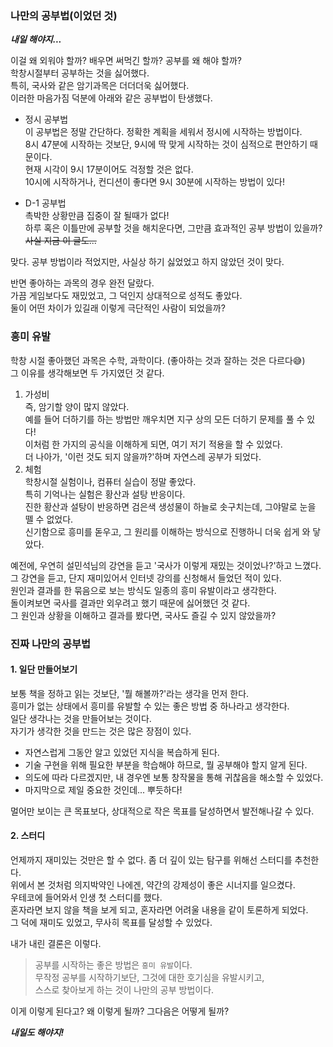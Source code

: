### 나만의 공부법(이었던 것)

***내일 해야지...***

이걸 왜 외워야 할까? 배우면 써먹긴 할까? 공부를 왜 해야 할까?<br>
학창시절부터 공부하는 것을 싫어했다.<br>
특히, 국사와 같은 암기과목은 더더더욱 싫어했다.<br>
이러한 마음가짐 덕분에 아래와 같은 공부법이 탄생했다.<br>

- 정시 공부법<br>
  이 공부법은 정말 간단하다. 정확한 계획을 세워서 정시에 시작하는 방법이다.<br>
  8시 47분에 시작하는 것보단, 9시에 딱 맞게 시작하는 것이 심적으로 편안하기 때문이다. <br>
  현재 시각이 9시 17분이어도 걱정할 것은 없다. <br>
  10시에 시작하거나, 컨디션이 좋다면 9시 30분에 시작하는 방법이 있다!<br>

- D-1 공부법<br>
  촉박한 상황만큼 집중이 잘 될때가 없다!<br>
  하루 혹은 이틀만에 공부할 것을 해치운다면, 그만큼 효과적인 공부 방법이 있을까?<br>
  ~~사실 지금 이 글도...~~


맞다. 공부 방법이라 적었지만, 사실상 하기 싫었었고 하지 않았던 것이 맞다.

반면 좋아하는 과목의 경우 완전 달랐다. <br>
가끔 게임보다도 재밌었고, 그 덕인지 상대적으로 성적도 좋았다.<br>
둘이 어떤 차이가 있길래 이렇게 극단적인 사람이 되었을까?<br>


### 흥미 유발
학창 시절 좋아했던 과목은 수학, 과학이다. (좋아하는 것과 잘하는 것은 다르다😅)<br>
그 이유를 생각해보면 두 가지였던 것 같다.<br>

1. 가성비<br>
   즉, 암기할 양이 많지 않았다.<br>
   예를 들어 더하기를 하는 방법만 깨우치면 지구 상의 모든 더하기 문제를 풀 수 있다!<br>
   이처럼 한 가지의 공식을 이해하게 되면, 여기 저기 적용을 할 수 있었다.<br>
   더 나아가, '이런 것도 되지 않을까?'하며 자연스레 공부가 되었다.
2. 체험<br>
   학창시절 실험이나, 컴퓨터 실습이 정말 좋았다. <br>
   특히 기억나는 실험은 황산과 설탕 반응이다.<br>
   진한 황산과 설탕이 반응하면 검은색 생성물이 하늘로 솟구치는데, 그야말로 눈을 뗄 수 없었다.<br>
   신기함으로 흥미를 돋우고, 그 원리를 이해하는 방식으로 진행하니 더욱 쉽게 와 닿았다.<br>

예전에, 우연히 설민석님의 강연을 듣고 '국사가 이렇게 재밌는 것이었나?'하고 느꼈다.<br>
그 강연을 듣고, 단지 재미있어서 인터넷 강의를 신청해서 들었던 적이 있다.<br>
원인과 결과를 한 묶음으로 보는 방식도 일종의 흥미 유발이라고 생각한다.<br>
돌이켜보면 국사를 결과만 외우려고 했기 때문에 싫어했던 것 같다.<br>
그 원인과 상황을 이해하고 결과를 봤다면, 국사도 즐길 수 있지 않았을까?

### 진짜 나만의 공부법
#### 1. 일단 만들어보기
보통 책을 정하고 읽는 것보단, '뭘 해볼까?'라는 생각을 먼저 한다.<br>
흥미가 없는 상태에서 흥미를 유발할 수 있는 좋은 방법 중 하나라고 생각한다.<br>
일단 생각나는 것을 만들어보는 것이다.<br>
자기가 생각한 것을 만드는 것은 많은 장점이 있다.<br>

- 자연스럽게 그동안 알고 있었던 지식을 복습하게 된다.
- 기술 구현을 위해 필요한 부분을 학습해야 하므로, 뭘 공부해야 할지 알게 된다.
- 의도에 따라 다르겠지만, 내 경우엔 보통 창작물을 통해 귀찮음을 해소할 수 있었다.
- 마지막으로 제일 중요한 것인데... 뿌듯하다!

멀어만 보이는 큰 목표보다, 상대적으로 작은 목표를 달성하면서 발전해나갈 수 있다.



#### 2. 스터디
언제까지 재미있는 것만은 할 수 없다. 좀 더 깊이 있는 탐구를 위해선 스터디를 추천한다.<br>
위에서 본 것처럼 의지박약인 나에겐, 약간의 강제성이 좋은 시너지를 일으켰다.<br>
우테코에 들어와서 인생 첫 스터디를 했다.<br>
혼자라면 보지 않을 책을 보게 되고, 혼자라면 어려울 내용을 같이 토론하게 되었다.<br>
그 덕에 재미도 있었고, 무사히 목표를 달성할 수 있었다.<br>

내가 내린 결론은 이렇다.

> 공부를 시작하는 좋은 방법은 `흥미 유발`이다.<br>
> 무작정 공부를 시작하기보단, 그것에 대한 호기심을 유발시키고,<br>
> 스스로 찾아보게 하는 것이 나만의 공부 방법이다.<br>

이게 이렇게 된다고? 왜 이렇게 될까? 그다음은 어떻게 될까?

***내일도 해야지!***
